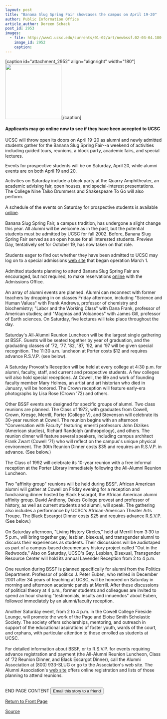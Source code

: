 ```yaml
---
layout: post
title: "Banana Slug Spring Fair showcases the campus on April 19-20"
author: Public Information Office
article_author: Doreen Schack
post_id: 2953
images:
  - file: http://www1.ucsc.edu/currents/01-02/art/newbssf.02-03-04.180.jpg
    image_id: 2952
    caption: 
---
```


[caption id="attachment_2952" align="alignright" width="180"]<a href="http://dev-ucsc-news.pantheonsite.io/wp-content/uploads/2002/03/newbssf.02-03-04.180.jpg"><img class="size-full wp-image-2952" src="http://dev-ucsc-news.pantheonsite.io/wp-content/uploads/2002/03/newbssf.02-03-04.180.jpg" alt="" width="180" height="176" /></a>[/caption]
<h4>
  <b>Applicants may go online now to see if they have been accepted to UCSC</b>
</h4>
<p>
  UCSC will throw open its doors on April 19-20 as alumni and newly admitted students gather for the Banana Slug Spring Fair--a weekend of activities including guided tours, reunions, a block party, academic fairs, and special lectures.
</p>Events for prospective students will be on Saturday, April 20, while alumni events are on both April 19 and 20.
<p>
  Activities on Saturday include a block party at the Quarry Amphitheater, an academic advising fair, open houses, and special-interest presentations. The College Nine Taiko Drummers and Shakespeare To Go will also perform.<br>
  <br>
  A schedule of the events on Saturday for prospective students is available <a href="http://www.admissions.ucsc.edu/bssf/eventsch.html">online</a>.<br>
  <br>
  Banana Slug Spring Fair, a campus tradition, has undergone a slight change this year. All alumni will be welcome as in the past, but the potential students must be admitted by UCSC for fall 2002. Before, Banana Slug Spring Fair served as an open house for all interested students. Preview Day, tentatively set for October 19, has now taken on that role.<br>
  <br>
  Students eager to find out whether they have been admitted to UCSC may log on to a special admissions <a href="http://admissions.ucsc.edu/bssf/general.html">web site</a> that began operation March 1.<br>
  <br>
  Admitted students planning to attend Banana Slug Spring Fair are encouraged, but not required, to make reservations <a href="http://admissions.ucsc.edu/bssf/">online</a> with the Admissions Office.<br>
  <br>
  An array of alumni events are planned. Alumni can reconnect with former teachers by dropping in on classes Friday afternoon, including "Science and Human Values" with Frank Andrews, professor of chemistry and biochemistry; "Labor and the Working Class" with Dana Frank, professor of American studies; and "Magmas and Volcanoes" with James Gill, professor of Earth sciences. On Saturday, five lectures will take place throughout the day.<br>
  <br>
  Saturday's All-Alumni Reunion Luncheon will be the largest single gathering at BSSF. Guests will be seated together by year of graduation, and the graduating classes of '72, '77, '82, '87, '92, and '97 will be given special recognition. The 11:30 a.m. luncheon at Porter costs $12 and requires advance R.S.V.P. (see below).<br>
  <br>
  A Saturday Provost's Reception will be held at every college at 4:30 p.m. for alumni, faculty, staff, and current and prospective students. A few colleges will also hold special receptions. At Cowell, the life and work of founding faculty member Mary Holmes, an artist and art historian who died in January, will be honored. The Crown reception will feature early-era photographs by Lisa Rose (Crown '72) and others.<br>
  <br>
  Other BSSF events are designed for specific groups of alumni. Two class reunions are planned. The Class of 1972, with graduates from Cowell, Crown, Kresge, Merrill, Porter (College V), and Stevenson will celebrate its 30-year reunion at Cowell. The reunion begins with an afternoon "Conversation with Faculty" featuring emeriti professors John Dizikes (American studies), Richard Randolph (anthropology), and others. The reunion dinner will feature several speakers, including campus architect Frank Zwart (Cowell '71) who will reflect on the campus's unique physical environment. The 30th Reunion Dinner costs $35 and requires an R.S.V.P. in advance. (See below.)<br>
  <br>
  The Class of 1992 will celebrate its 10-year reunion with a free informal reception at the Porter Library immediately following the All-Alumni Reunion Luncheon.<br>
  <br>
  Two "affinity group" reunions will be held during BSSF. African American alumni will gather at Cowell on Friday evening for a reception and fundraising dinner hosted by Black Escargot, the African American alumni affinity group. David Anthony, Oakes College provost and professor of history, as well as current students and alumni, will speak. The gathering also includes a performance by UCSC's African-American Theater Arts Troupe. The Black Escargot Dinner costs $25 and requires advance R.S.V.P. (See below.)<br>
  <br>
  On Saturday afternoon, "Living History Circles," held at Merrill from 3:30 to 5 p.m., will bring together gay, lesbian, bisexual, and transgender alumni to discuss their experiences as students. Their discussions will be audiotaped as part of a campus-based documentary history project called "Out in the Redwoods." Also on Saturday, UCSC's Gay, Lesbian, Bisexual, Transgender Resource Center will hold its annual Lavender Reception from 2 to 4 p.m.<br>
  <br>
  One reunion during BSSF is planned specifically for alumni from the Politics Department. Professor of politics J. Peter Euben, who retired in December 2001 after 34 years of teaching at UCSC, will be honored on Saturday in morning and afternoon academic panels at Merrill. After these discussions of political theory at 4 p.m., former students and colleagues are invited to spend an hour sharing "testimonials, insults and innuendos" about Euben, followed immediately by an alumni/faculty reception.<br>
  <br>
  Another Saturday event, from 2 to 4 p.m. in the Cowell College Fireside Lounge, will promote the work of the Page and Eloise Smith Scholastic Society. The society offers scholarships, mentoring, and outreach in support of the educational aspirations of foster youth, wards of the court, and orphans, with particular attention to those enrolled as students at UCSC.<br>
  <br>
  For detailed information about BSSF, or to R.S.V.P. for events requiring advance registration and payment (the All-Alumni Reunion Luncheon, Class of '72 Reunion Dinner, and Black Escargot Dinner), call the Alumni Association at (800) 933-SLUG or go to the Association's web site. The Alumni Association's <a href="http://www.ucsc.onlinecommunity.com/index.asp">web site</a> offers online registration and lists of those planning to attend reunions.
</p>
<p>
  <br>
  END PAGE CONTENT <input name="t1" size="-1" type="hidden"> <input type="submit" value="Email this story to a friend">
</p>
<p>
  <a href="../../index.html">Return to Front Page</a> <img align="bottom" alt=" " border="0" height="1" src="../../images/trans.gif" width="385">
</p>
<p><a href="http://www1.ucsc.edu/currents/01-02/03-04/fair.html" title="Permalink to fair">Source</a></p>

